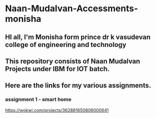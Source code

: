 # Naan-Mudalvan-Accessments-monisha

## HI all, I'm Monisha form prince dr k vasudevan college of engineering and technology
## This repository consists of Naan Mudalvan Projects under IBM for IOT batch.
## Here are the links for my various assignments.
### assignment 1  - smart home 
https://wokwi.com/projects/362881650806000641
